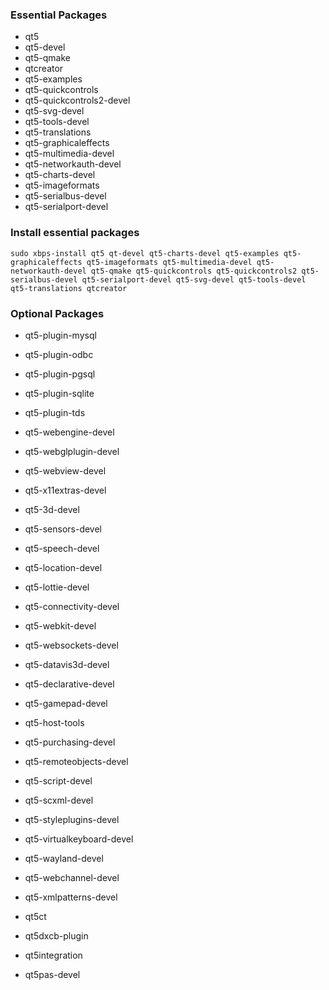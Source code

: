 ### Essential Packages
- qt5
- qt5-devel
- qt5-qmake
- qtcreator
- qt5-examples
- qt5-quickcontrols
- qt5-quickcontrols2-devel
- qt5-svg-devel
- qt5-tools-devel
- qt5-translations
- qt5-graphicaleffects
- qt5-multimedia-devel
- qt5-networkauth-devel
- qt5-charts-devel
- qt5-imageformats
- qt5-serialbus-devel
- qt5-serialport-devel

### Install essential packages
`sudo xbps-install qt5 qt-devel qt5-charts-devel qt5-examples qt5-graphicaleffects qt5-imageformats qt5-multimedia-devel qt5-networkauth-devel qt5-qmake qt5-quickcontrols qt5-quickcontrols2 qt5-serialbus-devel qt5-serialport-devel qt5-svg-devel qt5-tools-devel qt5-translations qtcreator`

### Optional Packages
- qt5-plugin-mysql
- qt5-plugin-odbc
- qt5-plugin-pgsql
- qt5-plugin-sqlite
- qt5-plugin-tds

- qt5-webengine-devel
- qt5-webglplugin-devel
- qt5-webview-devel
- qt5-x11extras-devel

- qt5-3d-devel
- qt5-sensors-devel
- qt5-speech-devel
- qt5-location-devel
- qt5-lottie-devel
- qt5-connectivity-devel
- qt5-webkit-devel
- qt5-websockets-devel
- qt5-datavis3d-devel
- qt5-declarative-devel
- qt5-gamepad-devel
- qt5-host-tools
- qt5-purchasing-devel
- qt5-remoteobjects-devel
- qt5-script-devel
- qt5-scxml-devel
- qt5-styleplugins-devel
- qt5-virtualkeyboard-devel
- qt5-wayland-devel
- qt5-webchannel-devel
- qt5-xmlpatterns-devel
- qt5ct
- qt5dxcb-plugin
- qt5integration
- qt5pas-devel
